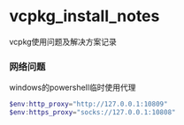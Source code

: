 # vcpkg_install_notes
vcpkg使用问题及解决方案记录


### 网络问题
windows的powershell临时使用代理
```powershell
$env:http_proxy="http://127.0.0.1:10809"
$env:https_proxy="socks://127.0.0.1:10808"
```
